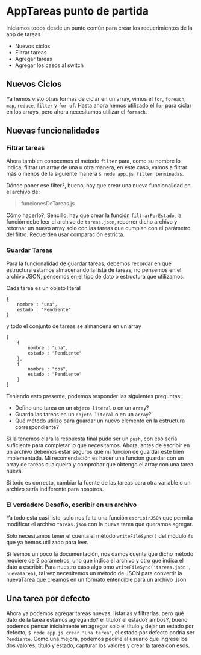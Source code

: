 # AppTareas punto de partida
Iniciamos todos desde un punto común para crear los requerimientos de la app de tareas

- Nuevos ciclos
- Filtrar tareas
- Agregar tareas
- Agregar los casos al switch

## Nuevos Ciclos
Ya hemos visto otras formas de ciclar en un array, vimos el `for`, `foreach`, `map`, `reduce`, ``filter`` y ``for of``.
Hasta ahora hemos utilizado el ``for`` para ciclar en los arrays, pero ahora necesitamos utilizar el ``foreach``.

## Nuevas funcionalidades

### Filtrar tareas
Ahora tambien conocemos el método `filter` para, como su nombre lo indica, filtrar un array de una u otra manera, en este caso, vamos a filtrar más o menos de la siguiente manera `$ node app.js filter terminadas`.

Dónde poner ese filter?, bueno, hay que crear una nueva funcionalidad en el archivo de: 
> funcionesDeTareas.js

Cómo hacerlo?, Sencillo, hay que crear la función ``filtrarPorEstado``, la función debe leer el archivo de ``tareas.json``, recorrer dicho archivo y retornar un nuevo array solo con las tareas que cumplan con el parámetro del filtro. Recuerden usar comparación estricta.

### Guardar Tareas

Para la funcionalidad de guardar tareas, debemos recordar en qué estructura estamos almacenando la lista de tareas, no pensemos en el archivo JSON, pensemos en el tipo de dato o estructura que utilizamos. 

Cada tarea es un objeto literal 
```
{
    nombre : "una",
    estado : "Pendiente"
}
```
y todo el conjunto de tareas se almancena en un array
```
[
    {
        nombre : "una",
        estado : "Pendiente"
    },
    {
        nombre : "dos",
        estado : "Pendiente"
    }
]
```
Teniendo esto presente, podemos responder las siguientes preguntas:
- Defino uno tarea en un ``objeto literal`` o en un ``array``?
- Guardo las tareas en un ``objeto literal`` o en un ``array``?`
- Qué método utilizo para guardar un nuevo elemento en la estructura correspondiente?


Si la tenemos clara la respuesta final pudo ser un ``push``, con eso sería suficiente para completar lo que necesitamos. Ahora, antes de escribir en un archivo debemos estar seguros que mi función de guardar este bien implementada. Mi recomendación es hacer una función guardar con un array de tareas cualqueira y comprobar que obtengo el array con una tarea nueva.

Si todo es correcto, cambiar la fuente de las tareas para otra variable o un archivo sería indiferente para nosotros.

### El verdadero Desafío, escribir en un archivo

Ya todo esta casi listo, solo nos falta una función `escribirJSON` que permita modificar el archivo ``tareas.json`` con la nueva tarea que queramos agregar.

Solo necesitamos tener el cuenta el método `writeFileSync()` del módulo ``fs`` que ya hemos utilizado para leer.

Si leemos un poco la documentación, nos damos cuenta que dicho método requiere de 2 parámetros, uno que indica el archivo y otro que indica el dato a escribir. Para nuestro caso algo omo `writeFileSync('tareas.json', nuevaTarea)`, tal vez necesitemos un método de JSON para convertir la nuevaTarea que creamos en un formato entendible para un archivo .json

## Una tarea por defecto
Ahora ya podemos agregar tareas nuevas, listarlas y filtrarlas, pero qué dato de la tarea estamos agregando? el título? el estado? ambos?, bueno podemos pensar inicialmente en agregar solo el título y dejar un estado por defecto, `$ node app.js crear "Una tarea"`, el estado por defecto podría ser ``Pendiente``. Como una mejora, podemos pedirle al usuario que ingrese los dos valores, título y estado, capturar los valores y crear la tarea con esos.